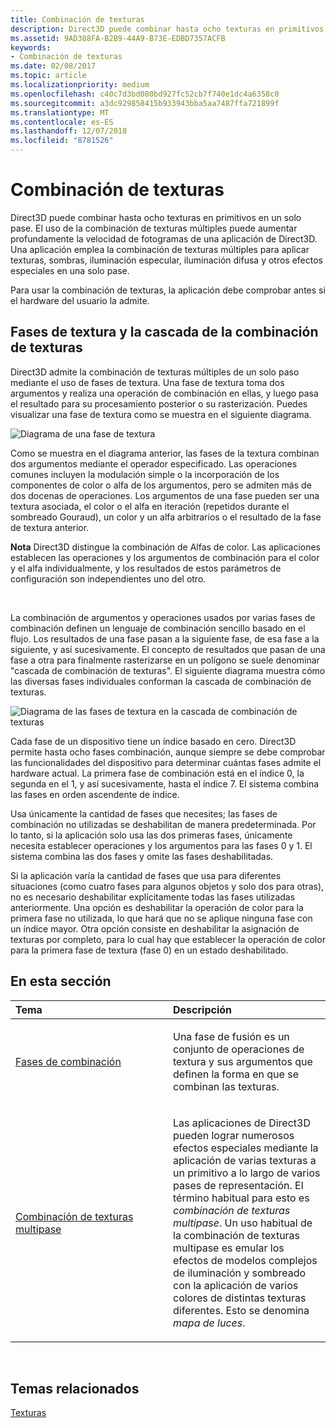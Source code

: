 ```yaml
---
title: Combinación de texturas
description: Direct3D puede combinar hasta ocho texturas en primitivos en un solo pase.
ms.assetid: 9AD388FA-B2B9-44A9-B73E-EDBD7357ACFB
keywords:
- Combinación de texturas
ms.date: 02/08/2017
ms.topic: article
ms.localizationpriority: medium
ms.openlocfilehash: c40c7d3bd080bd927fc52cb7f740e1dc4a6358c0
ms.sourcegitcommit: a3dc929858415b933943bba5aa7487ffa721899f
ms.translationtype: MT
ms.contentlocale: es-ES
ms.lasthandoff: 12/07/2018
ms.locfileid: "8781526"
---
```

# <a name="texture-blending"></a>Combinación de texturas


Direct3D puede combinar hasta ocho texturas en primitivos en un solo pase. El uso de la combinación de texturas múltiples puede aumentar profundamente la velocidad de fotogramas de una aplicación de Direct3D. Una aplicación emplea la combinación de texturas múltiples para aplicar texturas, sombras, iluminación especular, iluminación difusa y otros efectos especiales en una solo pase.

Para usar la combinación de texturas, la aplicación debe comprobar antes si el hardware del usuario la admite.

## <a name="span-idtexture-stages-and-the-texture-blending-cascadespanspan-idtexture-stages-and-the-texture-blending-cascadespanspan-idtexture-stages-and-the-texture-blending-cascadespantexture-stages-and-the-texture-blending-cascade"></a><span id="Texture-Stages-and-the-Texture-Blending-Cascade"></span><span id="texture-stages-and-the-texture-blending-cascade"></span><span id="TEXTURE-STAGES-AND-THE-TEXTURE-BLENDING-CASCADE"></span>Fases de textura y la cascada de la combinación de texturas


Direct3D admite la combinación de texturas múltiples de un solo paso mediante el uso de fases de textura. Una fase de textura toma dos argumentos y realiza una operación de combinación en ellas, y luego pasa el resultado para su procesamiento posterior o su rasterización. Puedes visualizar una fase de textura como se muestra en el siguiente diagrama.

![Diagrama de una fase de textura](images/texstg.png)

Como se muestra en el diagrama anterior, las fases de la textura combinan dos argumentos mediante el operador especificado. Las operaciones comunes incluyen la modulación simple o la incorporación de los componentes de color o alfa de los argumentos, pero se admiten más de dos docenas de operaciones. Los argumentos de una fase pueden ser una textura asociada, el color o el alfa en iteración (repetidos durante el sombreado Gouraud), un color y un alfa arbitrarios o el resultado de la fase de textura anterior.

**Nota**  Direct3D distingue la combinación de Alfas de color. Las aplicaciones establecen las operaciones y los argumentos de combinación para el color y el alfa individualmente, y los resultados de estos parámetros de configuración son independientes uno del otro.

 

La combinación de argumentos y operaciones usados por varias fases de combinación definen un lenguaje de combinación sencillo basado en el flujo. Los resultados de una fase pasan a la siguiente fase, de esa fase a la siguiente, y así sucesivamente. El concepto de resultados que pasan de una fase a otra para finalmente rasterizarse en un polígono se suele denominar "cascada de combinación de texturas". El siguiente diagrama muestra cómo las diversas fases individuales conforman la cascada de combinación de texturas.

![Diagrama de las fases de textura en la cascada de combinación de texturas](images/tcascade.png)

Cada fase de un dispositivo tiene un índice basado en cero. Direct3D permite hasta ocho fases combinación, aunque siempre se debe comprobar las funcionalidades del dispositivo para determinar cuántas fases admite el hardware actual. La primera fase de combinación está en el índice 0, la segunda en el 1, y así sucesivamente, hasta el índice 7. El sistema combina las fases en orden ascendente de índice.

Usa únicamente la cantidad de fases que necesites; las fases de combinación no utilizadas se deshabilitan de manera predeterminada. Por lo tanto, si la aplicación solo usa las dos primeras fases, únicamente necesita establecer operaciones y los argumentos para las fases 0 y 1. El sistema combina las dos fases y omite las fases deshabilitadas.

Si la aplicación varía la cantidad de fases que usa para diferentes situaciones (como cuatro fases para algunos objetos y solo dos para otras), no es necesario deshabilitar explícitamente todas las fases utilizadas anteriormente. Una opción es deshabilitar la operación de color para la primera fase no utilizada, lo que hará que no se aplique ninguna fase con un índice mayor. Otra opción consiste en deshabilitar la asignación de texturas por completo, para lo cual hay que establecer la operación de color para la primera fase de textura (fase 0) en un estado deshabilitado.

## <a name="span-idin-this-sectionspanin-this-section"></a><span id="in-this-section"></span>En esta sección


<table>
<colgroup>
<col width="50%" />
<col width="50%" />
</colgroup>
<thead>
<tr class="header">
<th align="left">Tema</th>
<th align="left">Descripción</th>
</tr>
</thead>
<tbody>
<tr class="odd">
<td align="left"><p><a href="blending-stages.md">Fases de combinación</a></p></td>
<td align="left"><p>Una fase de fusión es un conjunto de operaciones de textura y sus argumentos que definen la forma en que se combinan las texturas.</p></td>
</tr>
<tr class="even">
<td align="left"><p><a href="multipass-texture-blending.md">Combinación de texturas multipase</a></p></td>
<td align="left"><p>Las aplicaciones de Direct3D pueden lograr numerosos efectos especiales mediante la aplicación de varias texturas a un primitivo a lo largo de varios pases de representación. El término habitual para esto es <em>combinación de texturas multipase</em>. Un uso habitual de la combinación de texturas multipase es emular los efectos de modelos complejos de iluminación y sombreado con la aplicación de varios colores de distintas texturas diferentes. Esto se denomina <em>mapa de luces</em>.</p></td>
</tr>
</tbody>
</table>

 

## <a name="span-idrelated-topicsspanrelated-topics"></a><span id="related-topics"></span>Temas relacionados


[Texturas](textures.md)

 

 





